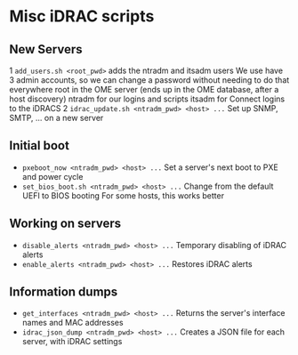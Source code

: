 # Misc iDRAC scripts

## New Servers
1 `add_users.sh <root_pwd>`
  adds the ntradm and itsadm users
  We use have 3 admin accounts, so we can change a password without needing to do that everywhere
  root in the OME server (ends up in the OME database, after a host discovery)
  ntradm for our logins and scripts
  itsadm for Connect logins to the iDRACS
2 `idrac_update.sh <ntradm_pwd> <host> ...`
   Set up SNMP, SMTP, ... on a new server

## Initial boot
* `pxeboot_now <ntradm_pwd> <host> ...`
  Set a server's next boot to PXE and power cycle
* `set_bios_boot.sh <ntradm_pwd> <host> ...`
  Change from the default UEFI to BIOS booting
  For some hosts, this works better

## Working on servers
* `disable_alerts <ntradm_pwd> <host> ...`
  Temporary disabling of iDRAC alerts
* `enable_alerts <ntradm_pwd> <host> ...`
   Restores iDRAC alerts

## Information dumps
* `get_interfaces <ntradm_pwd> <host> ...`
   Returns the server's interface names and MAC addresses
* `idrac_json_dump <ntradm_pwd> <host> ...`
  Creates a JSON file for each server, with iDRAC settings
